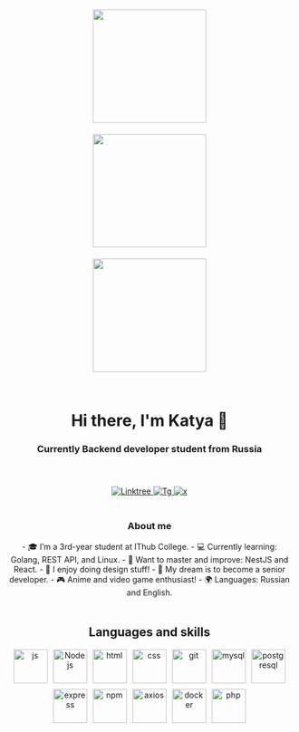 <div style="display: flex; flex-direction: column; align-items: center;">

<img src="https://github.com/user-attachments/assets/b3500d80-d3ea-4bab-8805-5f48ee7fe50b" height="200" style="margin: 10px;" />
<img src="https://github.com/user-attachments/assets/bb0ce063-f02c-4a78-bc9e-4bdb568c0660" height="200" style="margin: 10px;" /> 
<img src="https://github.com/user-attachments/assets/5513bb92-d585-4239-a6b4-fd390076b688" height="200" style="margin: 10px;" />

<div style="text-align: center; margin: 20px 0;">
  <h1>Hi there, I'm Katya 👋</h1>
  <h3>Currently Backend developer student from Russia</h3>
</div>

<div style="text-align: center; margin: 20px 0;">
  <a href="https://linktr.ee/K4t3a">
    <img src="https://img.shields.io/badge/linktree-green?style=for-the-badge&logo=linktree&logoColor=white" alt="Linktree">
  </a>
  <a href="https://t.me/adepto_xiao">
    <img src="https://img.shields.io/badge/telegram-blue?style=for-the-badge&logo=telegram&logoColor=white" alt="Tg">
  </a>
  <a href="https://x.com/y_yaded">
    <img src="https://img.shields.io/badge/x-black?style=for-the-badge&logo=x&logoColor=white" alt="x">
  </a>
</div>

### About me  
<div style="text-align: center; max-width: 600px; margin: 0 auto;">
- 🎓 I’m a 3rd-year student at IThub College.  
- 💻 Currently learning: Golang, REST API, and Linux.  
- 🚀 Want to master and improve: NestJS and React.  
- 🎨 I enjoy doing design stuff!  
- 🌟 My dream is to become a senior developer.  
- 🎮 Anime and video game enthusiast!  
- 🌍 Languages: Russian and English.
</div>

<div style="text-align: center; margin: 20px 0;">
  <h2>Languages and skills</h2>
  <div style="display: flex; justify-content: center; gap: 10px; flex-wrap: wrap; max-width: 800px; margin: 0 auto;">
    <img src="https://cdn.jsdelivr.net/gh/devicons/devicon@latest/icons/javascript/javascript-original.svg" style="height: 60px; width: 60px;" title="js" />
    <img src="https://cdn.jsdelivr.net/gh/devicons/devicon@latest/icons/nodejs/nodejs-original.svg" style="height: 60px; width: 60px;" title="Node js" />
    <img src="https://cdn.jsdelivr.net/gh/devicons/devicon@latest/icons/html5/html5-original-wordmark.svg" style="height: 60px; width: 60px;" title="html" />
    <img src="https://cdn.jsdelivr.net/gh/devicons/devicon@latest/icons/css3/css3-original.svg" style="height: 60px; width: 60px;" title="css" />
    <img src="https://cdn.jsdelivr.net/gh/devicons/devicon@latest/icons/git/git-original.svg" style="height: 60px; width: 60px;" title="git" />
    <img src="https://cdn.jsdelivr.net/gh/devicons/devicon@latest/icons/mysql/mysql-original.svg" style="height: 60px; width: 60px;" title="mysql" />
    <img src="https://cdn.jsdelivr.net/gh/devicons/devicon@latest/icons/postgresql/postgresql-original.svg" style="height: 60px; width: 60px;" title="postgresql" />
    <img src="https://cdn.jsdelivr.net/gh/devicons/devicon@latest/icons/express/express-original.svg" style="height: 60px; width: 60px;" title="express" />
    <img src="https://cdn.jsdelivr.net/gh/devicons/devicon@latest/icons/npm/npm-original-wordmark.svg" style="height: 60px; width: 60px;" title="npm" />
    <img src="https://cdn.jsdelivr.net/gh/devicons/devicon@latest/icons/axios/axios-plain.svg" style="height: 60px; width: 60px;" title="axios" />
    <img src="https://cdn.jsdelivr.net/gh/devicons/devicon@latest/icons/docker/docker-original.svg" style="height: 60px; width: 60px;" title="docker" />
    <img src="https://cdn.jsdelivr.net/gh/devicons/devicon@latest/icons/php/php-original.svg" style="height: 60px; width: 60px;" title="php" />
  </div>
</div>

</div>
